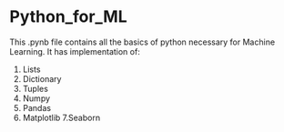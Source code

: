 # Python_for_ML
This .pynb file contains all the basics of python necessary for Machine Learning.
It has implementation of:
1. Lists
2. Dictionary
3. Tuples
4. Numpy
5. Pandas
6. Matplotlib
7.Seaborn
